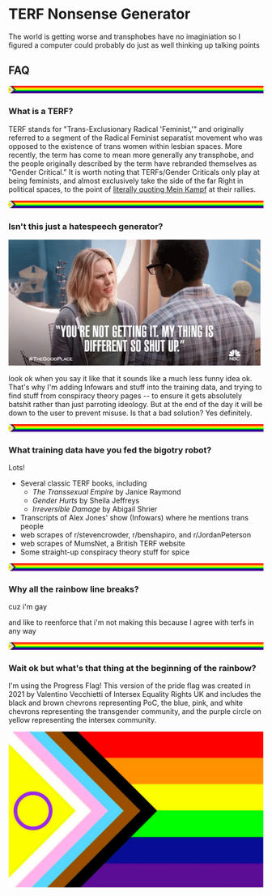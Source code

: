 # TERF Nonsense Generator

The world is getting worse and transphobes have no imaginiation so I figured a computer could probably do just as well thinking up talking points



## FAQ

![](readme-content/pride-line.png)

### **What is a TERF?**

TERF stands for "Trans-Exclusionary Radical 'Feminist,'" and originally referred to a segment of the Radical Feminist separatist movement who was opposed to the existence of trans women within lesbian spaces. More recently, the term has come to mean more generally any transphobe, and the people originally described by the term have rebranded themselves as "Gender Critical." It is worth noting that TERFs/Gender Criticals only play at being feminists, and almost exclusively take the side of the far Right in political spaces, to the point of [literally quoting Mein Kampf](https://www.thepinknews.com/2023/01/16/newcastle-let-women-speak-rally-adolt-hitler-trans-speech/) at their rallies.

![](readme-content/pride-line.png)

### **Isn't this just a hatespeech generator?**

![](readme-content/youre-not-getting-it-my-thing-is-different.gif)

look ok when you say it like that it sounds like a much less funny idea ok. That's why I'm adding Infowars and stuff into the training data, and trying to find stuff from conspiracy theory pages -- to ensure it gets absolutely batshit rather than just parroting ideology. But at the end of the day it will be down to the user to prevent misuse. Is that a bad solution? Yes definitely.

![](readme-content/pride-line.png)

### **What training data have you fed the bigotry robot?**

Lots! 

* Several classic TERF books, including
    * *The Transsexual Empire* by Janice Raymond
    * *Gender Hurts* by Sheila Jeffreys
    * *Irreversible Damage* by Abigail Shrier
* Transcripts of Alex Jones' show (Infowars) where he mentions trans people
* web scrapes of r/stevencrowder, r/benshapiro, and r/JordanPeterson
* web scrapes of MumsNet, a British TERF website
* Some straight-up conspiracy theory stuff for spice


![](readme-content/pride-line.png)

### **Why all the rainbow line breaks?**

cuz i'm gay

and like to reenforce that i'm not making this because I agree with terfs in any way

![](readme-content/pride-line.png)

### **Wait ok but what's that thing at the beginning of the rainbow?**

I'm using the Progress Flag! This version of the pride flag was created in 2021 by Valentino Vecchietti of Intersex Equality Rights UK and includes the black and brown chevrons representing PoC, the blue, pink, and white chevrons representing the transgender community, and the purple circle on yellow representing the intersex community.

![](readme-content/progress-flag.png)